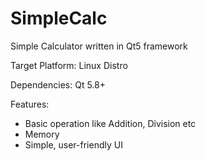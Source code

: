 # SimpleCalc
Simple Calculator written in Qt5 framework 

Target Platform: Linux Distro

Dependencies:
Qt 5.8+


Features:
- Basic operation like Addition, Division etc
- Memory
- Simple, user-friendly UI
